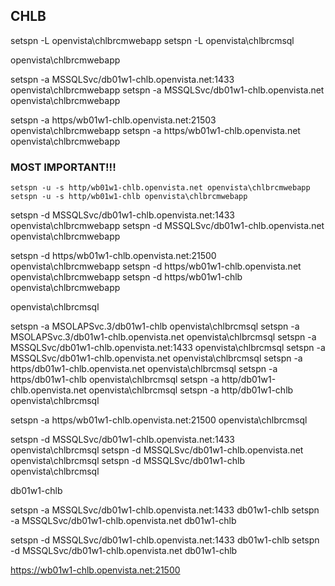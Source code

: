 ## CHLB

setspn -L openvista\chlbrcmwebapp
setspn -L openvista\chlbrcmsql



openvista\chlbrcmwebapp

setspn -a MSSQLSvc/db01w1-chlb.openvista.net:1433 openvista\chlbrcmwebapp
setspn -a MSSQLSvc/db01w1-chlb.openvista.net openvista\chlbrcmwebapp

setspn -a https/wb01w1-chlb.openvista.net:21503 openvista\chlbrcmwebapp
setspn -a https/wb01w1-chlb.openvista.net openvista\chlbrcmwebapp

### MOST IMPORTANT!!!


```
setspn -u -s http/wb01w1-chlb.openvista.net openvista\chlbrcmwebapp
setspn -u -s http/wb01w1-chlb openvista\chlbrcmwebapp
```


setspn -d MSSQLSvc/db01w1-chlb.openvista.net:1433 openvista\chlbrcmwebapp
setspn -d MSSQLSvc/db01w1-chlb.openvista.net openvista\chlbrcmwebapp

setspn -d https/wb01w1-chlb.openvista.net:21500 openvista\chlbrcmwebapp
setspn -d https/wb01w1-chlb.openvista.net openvista\chlbrcmwebapp
setspn -d https/wb01w1-chlb openvista\chlbrcmwebapp


openvista\chlbrcmsql

setspn -a MSOLAPSvc.3/db01w1-chlb openvista\chlbrcmsql
setspn -a MSOLAPSvc.3/db01w1-chlb.openvista.net openvista\chlbrcmsql
setspn -a MSSQLSvc/db01w1-chlb.openvista.net:1433 openvista\chlbrcmsql
setspn -a MSSQLSvc/db01w1-chlb.openvista.net openvista\chlbrcmsql
setspn -a https/db01w1-chlb.openvista.net openvista\chlbrcmsql
setspn -a https/db01w1-chlb openvista\chlbrcmsql
setspn -a http/db01w1-chlb.openvista.net openvista\chlbrcmsql
setspn -a http/db01w1-chlb openvista\chlbrcmsql

setspn -a https/wb01w1-chlb.openvista.net:21500 openvista\chlbrcmsql

setspn -d MSSQLSvc/db01w1-chlb.openvista.net:1433 openvista\chlbrcmsql
setspn -d MSSQLSvc/db01w1-chlb.openvista.net openvista\chlbrcmsql
setspn -d MSSQLSvc/db01w1-chlb openvista\chlbrcmsql



db01w1-chlb

setspn -a MSSQLSvc/db01w1-chlb.openvista.net:1433 db01w1-chlb
setspn -a MSSQLSvc/db01w1-chlb.openvista.net db01w1-chlb

setspn -d MSSQLSvc/db01w1-chlb.openvista.net:1433 db01w1-chlb
setspn -d MSSQLSvc/db01w1-chlb.openvista.net db01w1-chlb



https://wb01w1-chlb.openvista.net:21500
